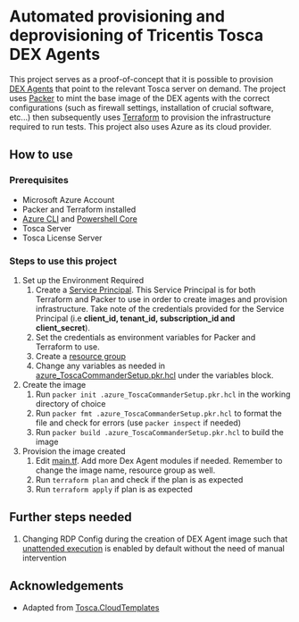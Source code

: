 # Automated provisioning and deprovisioning of Tricentis Tosca DEX Agents

This project serves as a proof-of-concept that it is possible to provision [DEX Agents](https://documentation.tricentis.com/tosca/2320/en/content/distributed_execution/dex_setup_intro.htm) that point to the relevant Tosca server on demand. The project uses [Packer](https://github.com/hashicorp/packer) to mint the base image of the DEX agents with the correct configurations (such as firewall settings, installation of crucial software, etc...) then subsequently uses [Terraform](https://github.com/hashicorp/terraform) to provision the infrastructure required to run tests. This project also uses Azure as its cloud provider.

## How to use
### Prerequisites 
 - Microsoft Azure Account
 - Packer and Terraform installed
 - [Azure CLI](https://learn.microsoft.com/en-us/cli/azure/install-azure-cli) and [Powershell Core](https://learn.microsoft.com/en-us/powershell/scripting/install/installing-powershell?view=powershell-7.4)
 - Tosca Server
 - Tosca License Server
### Steps to use this project
1. Set up the Environment Required
     1) Create a [Service Principal](https://learn.microsoft.com/en-us/cli/azure/azure-cli-sp-tutorial-1?tabs=bash). This Service Principal is for both Terraform and Packer to use in order to create images and provision infrastructure. Take note of the credentials provided for the Service Principal (i.e **client_id, tenant_id, subscription_id and client_secret**).
     2) Set the credentials as environment variables for Packer and Terraform to use.
     3) Create a [resource group](https://learn.microsoft.com/en-us/powershell/module/az.resources/new-azresourcegroup?view=azps-12.1.0)
     4) Change any variables as needed in [azure_ToscaCommanderSetup.pkr.hcl](ToscaDEX-Packer-Terraform/Packer/azure_ToscaCommanderSetup.pkr.hcl) under the variables block.
2.  Create the image
     1) Run ```packer init .azure_ToscaCommanderSetup.pkr.hcl``` in the working directory of choice
     2) Run ```packer fmt .azure_ToscaCommanderSetup.pkr.hcl``` to format the file and check for errors (use ```packer inspect``` if needed)
     3) Run ```packer build .azure_ToscaCommanderSetup.pkr.hcl``` to build the image
3. Provision the image created
     1) Edit [main.tf](ToscaDEX-Packer-Terraform/Terraform/main.tf). Add more Dex Agent modules if needed. Remember to change the image name, resource group as well.
     2) Run ```terraform plan``` and check if the plan is as expected
     3) Run ```terraform apply``` if plan is as expected

## Further steps needed
1. Changing RDP Config during the creation of DEX Agent image such that [unattended execution](https://documentation.tricentis.com/tosca/2320/en/content/distributed_execution/setup_with_aos.htm#StartandconnectAgents) is enabled by default without the need of manual intervention

## Acknowledgements
  - Adapted from [Tosca.CloudTemplates](https://github.com/Tricentis/Tosca.CloudTemplates/tree/main)
